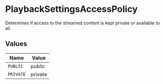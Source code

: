 # PlaybackSettingsAccessPolicy

Determines if access to the streamed content is kept private or available to all.


## Values

| Name      | Value     |
| --------- | --------- |
| `PUBLIC`  | public    |
| `PRIVATE` | private   |